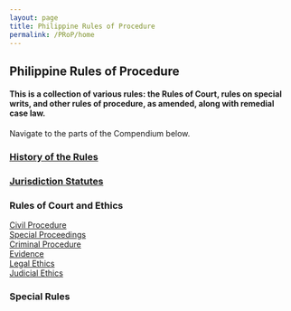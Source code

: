 ```yaml
---
layout: page
title: Philippine Rules of Procedure
permalink: /PRoP/home
---
```

<!-- There's a comment here so it doesn't include the title in the top bar. -->
## Philippine Rules of Procedure
#### This is a collection of various rules: the Rules of Court, rules on special writs, and other rules of procedure, as amended, along with remedial case law.

Navigate to the parts of the Compendium below.
<br>

### <a href="./hst">History of the Rules</a><br>
### <a href="./jrd">Jurisdiction Statutes</a><br>

### Rules of Court and Ethics
<a href="./cvp">Civil Procedure</a><br>
<a href="./spp">Special Proceedings</a><br>
<a href="./crp">Criminal Procedure</a><br>
<a href="./evd">Evidence</a><br>
<a href="./lge">Legal Ethics</a><br>
<a href="./jde">Judicial Ethics</a><br>

### Special Rules

<summary></summary>


